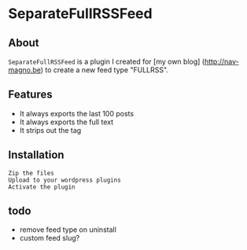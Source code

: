 SeparateFullRSSFeed
===================

About
-----
`SeparateFullRSSFeed` is a plugin I created for [my own blog] (http://nav-magno.be) to create a new feed type "FULLRSS".

Features
--------
- It always exports the last 100 posts
- It always exports the full text
- It strips out the *<!--more-->* tag

Installation
------------
	Zip the files
	Upload to your wordpress plugins
	Activate the plugin

todo
----
- remove feed type on uninstall
- custom feed slug?